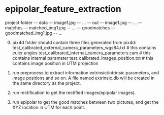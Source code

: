 # epipolar_feature_extraction

project folder
-- data
 -- image1.jpg
 -- ...
-- out
 -- image1.jpg
 -- ...
-- matches
 -- matched_img1.jpg
 -- ...
-- goodmatches
 -- goodmatched_img1.jpg
 -- ...

0. pix4d folder should contain three files generated from pix4d:
   test_calibrated_external_camera_parameters_wgs84.txt         # this contains euler angles
   test_calibrated_internal_camera_parameters.cam               # this contains internal parameter
   test_calibrated_images_position.txt                          # this contains image position 
                                                                  in UTM projection
   
1. run preprocess to extract information extrinsic/intrinsic parameters, and image positions and so on. 
    A file named extrinsic.db will be created 
    in the same directory as the project.

2. run rectification to get the rectified images(epipolar images). 

3. run epipolar to get the good matches between two pictures, and get the XYZ location in UTM 
   for each point.